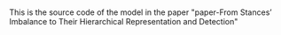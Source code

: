 # 
This is the source code of the model in the paper "paper-From Stances’ Imbalance to Their Hierarchical Representation and Detection"
